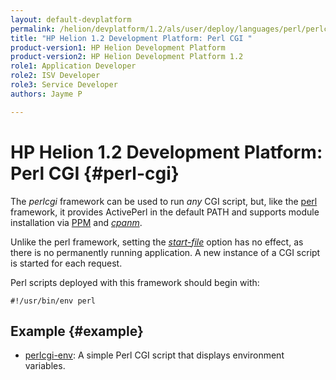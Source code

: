 ```yaml
---
layout: default-devplatform
permalink: /helion/devplatform/1.2/als/user/deploy/languages/perl/perlcgi/
title: "HP Helion 1.2 Development Platform: Perl CGI "
product-version1: HP Helion Development Platform
product-version2: HP Helion Development Platform 1.2
role1: Application Developer 
role2: ISV Developer
role3: Service Developer
authors: Jayme P

---
```

<!--UNDER REVISION-->

# HP Helion 1.2 Development Platform: Perl CGI {#perl-cgi}

The *perlcgi* framework can be used to run *any* CGI script, but, like the [perl](index.html#perl-index) framework, it provides ActivePerl in the default PATH and supports module installation via [PPM](index.html#perl-ppm) and [*cpanm*](index.html#perl-cpanm).

Unlike the perl framework, setting the [*start-file*](/helion/devplatform/1.2/als/user/deploy/manifestyml/#start-file) option
has no effect, as there is no permanently running application. A new
instance of a CGI script is started for each request.

Perl scripts deployed with this framework should begin with:

    #!/usr/bin/env perl

## Example {#example}

-   [perlcgi-env](https://github.com/Stackato-Apps/perlcgi-env): A simple Perl CGI script that displays environment variables.
